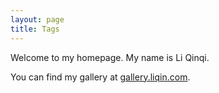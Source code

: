 ```yaml
---
layout: page
title: Tags
---
```


Welcome to my homepage. My name is Li Qinqi. 

You can find my gallery at [gallery.liqin.com](http://gallery.liqinqi.com).

